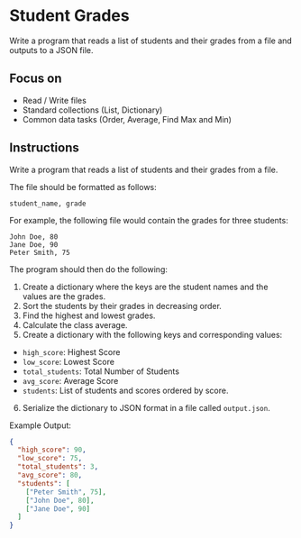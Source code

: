 # Student Grades

Write a program that reads a list of students and their grades from a file and outputs to a JSON file. 

## Focus on

- Read / Write files
- Standard collections (List, Dictionary)
- Common data tasks (Order, Average, Find Max and Min)

## Instructions

Write a program that reads a list of students and their grades from a file. 

The file should be formatted as follows:

```
student_name, grade
```

For example, the following file would contain the grades for three students:

```
John Doe, 80
Jane Doe, 90
Peter Smith, 75
```

The program should then do the following:

1. Create a dictionary where the keys are the student names and the values are the grades.
2. Sort the students by their grades in decreasing order.
3. Find the highest and lowest grades.
4. Calculate the class average.
5. Create a dictionary with the following keys and corresponding values:
- `high_score`: Highest Score
- `low_score`: Lowest Score
- `total_students`: Total Number of Students
- `avg_score`: Average Score
- `students`: List of students and scores ordered by score.
6. Serialize the dictionary to JSON format in a file called `output.json`.

Example Output:

```json
{
  "high_score": 90,
  "low_score": 75,
  "total_students": 3,
  "avg_score": 80,
  "students": [
    ["Peter Smith", 75],
    ["John Doe", 80],
    ["Jane Doe", 90]
  ]
}
```

